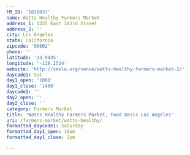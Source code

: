 ```yaml
---
FM_ID: '1010037'
name: Watts Healthy Farmers Market
address_1: 1335 East 103rd Street
address_2: ''
city: Los Angeles
state: California
zipcode: '90002'
phone: ''
latitude: '33.9435'
longitude: '-118.2524'
website: 'http://seela.org/venue/watts-healthy-farmers-market-2/'
daycode1: Sat
day1_open: '1000'
day1_close: '1400'
daycode2: ''
day2_open: ''
day2_close: ''
category: Farmers Market
title: 'Watts Healthy Farmers Market, Food Oasis Los Angeles'
uri: /farmers-market/watts-healthy/
formatted_daycode1: Saturday
formatted_day1_open: 10am
formatted_day1_close: 2pm

---
```


